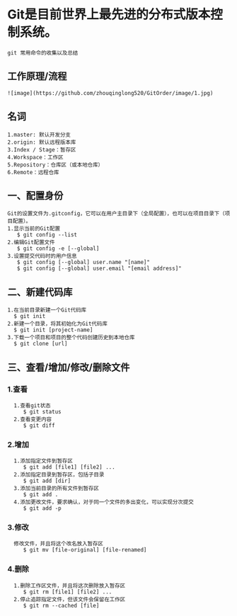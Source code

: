 # Git是目前世界上最先进的分布式版本控制系统。
    git 常用命令的收集以及总结 
## 工作原理/流程
    ![image](https://github.com/zhouqinglong520/GitOrder/image/1.jpg)
## 名词
    1.master: 默认开发分支  
    2.origin: 默认远程版本库  
    3.Index / Stage：暂存区  
    4.Workspace：工作区  
    5.Repository：仓库区（或本地仓库）  
    6.Remote：远程仓库  

## 一、配置身份
    Git的设置文件为.gitconfig，它可以在用户主目录下（全局配置），也可以在项目目录下（项目配置）。  
    1.显示当前的Git配置  
       $ git config --list  
    2.编辑Git配置文件  
       $ git config -e [--global]  
    3.设置提交代码时的用户信息  
       $ git config [--global] user.name "[name]"    
       $ git config [--global] user.email "[email address]"  

## 二、新建代码库
    1.在当前目录新建一个Git代码库
      $ git init
    2.新建一个目录，将其初始化为Git代码库
      $ git init [project-name]
    3.下载一个项目和项目的整个代码创建历史到本地仓库
      $ git clone [url]
## 三、查看/增加/修改/删除文件
   ### 1.查看
      1.查看git状态
         $ git status
      2.查看变更内容
         $ git diff
   ### 2.增加
      1.添加指定文件到暂存区
         $ git add [file1] [file2] ...
      2.添加指定目录到暂存区，包括子目录
         $ git add [dir]
      3.添加当前目录的所有文件到暂存区
         $ git add .
      4.添加更改文件，要求确认，对于同一个文件的多出变化，可以实现分次提交
         $ git add -p
   ### 3.修改
      修改文件，并且将这个改名放入暂存区
         $ git mv [file-original] [file-renamed]
   ### 4.删除
      1.删除工作区文件，并且将这次删除放入暂存区
         $ git rm [file1] [file2] ...
      2.停止追踪指定文件，但该文件会保留在工作区
         $ git rm --cached [file]
    

      
